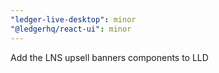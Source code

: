 ```yaml
---
"ledger-live-desktop": minor
"@ledgerhq/react-ui": minor
---
```


Add the LNS upsell banners components to LLD
